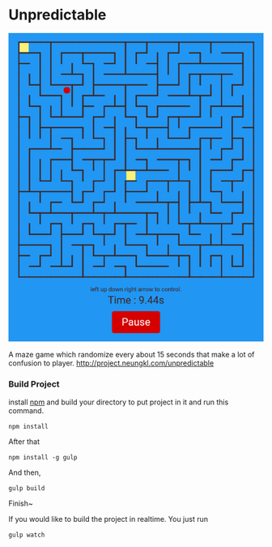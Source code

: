 # Unpredictable

![Unpredictable](preview.png)

A maze game which randomize every about 15 seconds that make a lot of confusion to player.
http://project.neungkl.com/unpredictable

### Build Project

install [npm](http://npm.im/) and build your directory to put project in it and run this command.
```
npm install
```
After that
```
npm install -g gulp
```
And then,
```
gulp build
```
Finish~

If you would like to build the project in realtime. You just run
```
gulp watch
```
